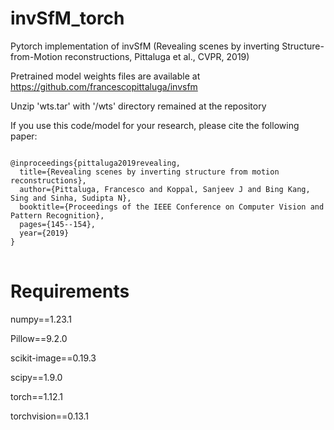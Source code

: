 # invSfM_torch
Pytorch implementation of invSfM (Revealing scenes by inverting Structure-from-Motion reconstructions, Pittaluga et al., CVPR, 2019)   

Pretrained model weights files are available at https://github.com/francescopittaluga/invsfm   

Unzip 'wts.tar' with '/wts' directory remained at the repository   
   
   
If you use this code/model for your research, please cite the following paper:   
<pre>
<code>
@inproceedings{pittaluga2019revealing,
  title={Revealing scenes by inverting structure from motion reconstructions},
  author={Pittaluga, Francesco and Koppal, Sanjeev J and Bing Kang, Sing and Sinha, Sudipta N},
  booktitle={Proceedings of the IEEE Conference on Computer Vision and Pattern Recognition},
  pages={145--154},
  year={2019}
}
</code>
</pre>   


# Requirements
numpy==1.23.1

Pillow==9.2.0

scikit-image==0.19.3

scipy==1.9.0

torch==1.12.1

torchvision==0.13.1
